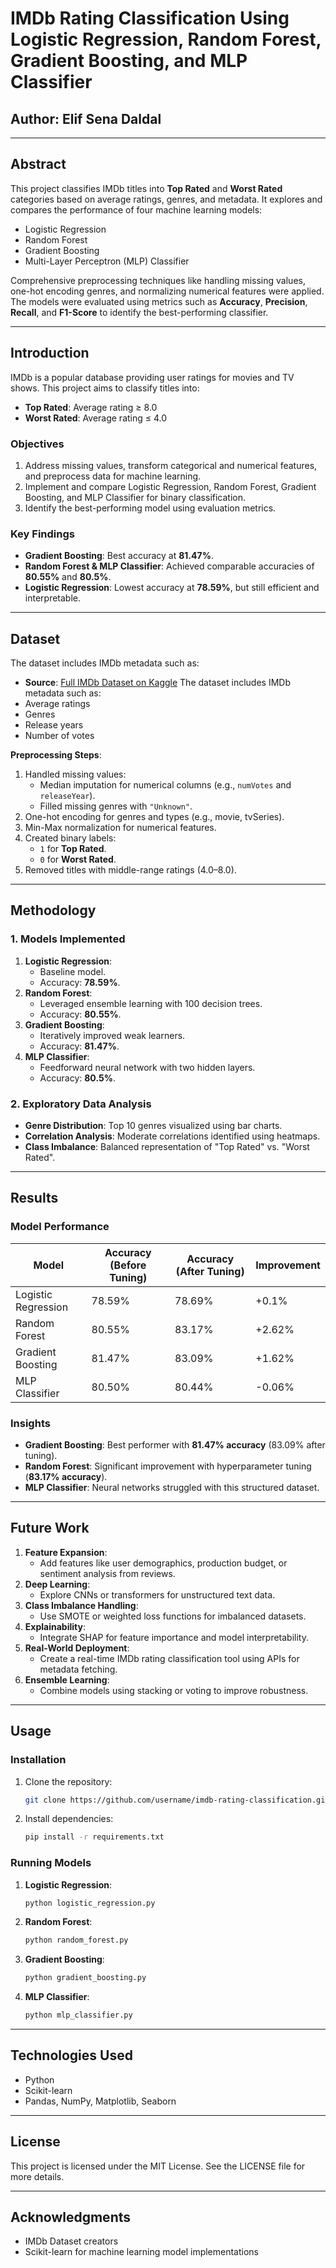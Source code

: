 # IMDb Rating Classification Using Logistic Regression, Random Forest, Gradient Boosting, and MLP Classifier

## **Author**: Elif Sena Daldal  


---

## **Abstract**
This project classifies IMDb titles into **Top Rated** and **Worst Rated** categories based on average ratings, genres, and metadata. It explores and compares the performance of four machine learning models:
- Logistic Regression
- Random Forest
- Gradient Boosting
- Multi-Layer Perceptron (MLP) Classifier

Comprehensive preprocessing techniques like handling missing values, one-hot encoding genres, and normalizing numerical features were applied. The models were evaluated using metrics such as **Accuracy**, **Precision**, **Recall**, and **F1-Score** to identify the best-performing classifier.

---

## **Introduction**
IMDb is a popular database providing user ratings for movies and TV shows. This project aims to classify titles into:
- **Top Rated**: Average rating ≥ 8.0
- **Worst Rated**: Average rating ≤ 4.0

### **Objectives**
1. Address missing values, transform categorical and numerical features, and preprocess data for machine learning.
2. Implement and compare Logistic Regression, Random Forest, Gradient Boosting, and MLP Classifier for binary classification.
3. Identify the best-performing model using evaluation metrics.

### **Key Findings**
- **Gradient Boosting**: Best accuracy at **81.47%**.
- **Random Forest & MLP Classifier**: Achieved comparable accuracies of **80.55%** and **80.5%**.
- **Logistic Regression**: Lowest accuracy at **78.59%**, but still efficient and interpretable.

---

## **Dataset**
The dataset includes IMDb metadata such as:

- **Source**: [Full IMDb Dataset on Kaggle](https://www.kaggle.com/datasets/octopusteam/full-imdb-dataset)
The dataset includes IMDb metadata such as:
- Average ratings
- Genres
- Release years
- Number of votes

**Preprocessing Steps**:
1. Handled missing values:
   - Median imputation for numerical columns (e.g., `numVotes` and `releaseYear`).
   - Filled missing genres with `"Unknown"`.
2. One-hot encoding for genres and types (e.g., movie, tvSeries).
3. Min-Max normalization for numerical features.
4. Created binary labels:
   - `1` for **Top Rated**.
   - `0` for **Worst Rated**.
5. Removed titles with middle-range ratings (4.0–8.0).

---

## **Methodology**

### **1. Models Implemented**
1. **Logistic Regression**:
   - Baseline model.
   - Accuracy: **78.59%**.
2. **Random Forest**:
   - Leveraged ensemble learning with 100 decision trees.
   - Accuracy: **80.55%**.
3. **Gradient Boosting**:
   - Iteratively improved weak learners.
   - Accuracy: **81.47%**.
4. **MLP Classifier**:
   - Feedforward neural network with two hidden layers.
   - Accuracy: **80.5%**.

### **2. Exploratory Data Analysis**
- **Genre Distribution**: Top 10 genres visualized using bar charts.
- **Correlation Analysis**: Moderate correlations identified using heatmaps.
- **Class Imbalance**: Balanced representation of "Top Rated" vs. "Worst Rated".

---

## **Results**

### **Model Performance**
| Model              | Accuracy (Before Tuning) | Accuracy (After Tuning) | Improvement |
|--------------------|--------------------------|--------------------------|-------------|
| Logistic Regression| 78.59%                  | 78.69%                  | +0.1%       |
| Random Forest      | 80.55%                  | 83.17%                  | +2.62%      |
| Gradient Boosting  | 81.47%                  | 83.09%                  | +1.62%      |
| MLP Classifier     | 80.50%                  | 80.44%                  | -0.06%      |

### **Insights**
- **Gradient Boosting**: Best performer with **81.47% accuracy** (83.09% after tuning).
- **Random Forest**: Significant improvement with hyperparameter tuning (**83.17% accuracy**).
- **MLP Classifier**: Neural networks struggled with this structured dataset.

---

## **Future Work**
1. **Feature Expansion**:
   - Add features like user demographics, production budget, or sentiment analysis from reviews.
2. **Deep Learning**:
   - Explore CNNs or transformers for unstructured text data.
3. **Class Imbalance Handling**:
   - Use SMOTE or weighted loss functions for imbalanced datasets.
4. **Explainability**:
   - Integrate SHAP for feature importance and model interpretability.
5. **Real-World Deployment**:
   - Create a real-time IMDb rating classification tool using APIs for metadata fetching.
6. **Ensemble Learning**:
   - Combine models using stacking or voting to improve robustness.

---

## **Usage**

### **Installation**
1. Clone the repository:
   ```bash
   git clone https://github.com/username/imdb-rating-classification.git
   ```
2. Install dependencies:
   ```bash
   pip install -r requirements.txt
   ```

### **Running Models**
1. **Logistic Regression**:
   ```bash
   python logistic_regression.py
   ```
2. **Random Forest**:
   ```bash
   python random_forest.py
   ```
3. **Gradient Boosting**:
   ```bash
   python gradient_boosting.py
   ```
4. **MLP Classifier**:
   ```bash
   python mlp_classifier.py
   ```

---

## **Technologies Used**
- Python
- Scikit-learn
- Pandas, NumPy, Matplotlib, Seaborn

---

## **License**
This project is licensed under the MIT License. See the LICENSE file for more details.

---

## **Acknowledgments**
- IMDb Dataset creators
- Scikit-learn for machine learning model implementations

